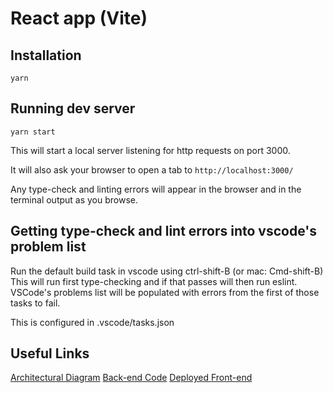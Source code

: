 # React app (Vite)

## Installation

```
yarn
```

## Running dev server

```
yarn start
```

This will start a local server listening for http requests on port 3000.

It will also ask your browser to open a tab to `http://localhost:3000/`

Any type-check and linting errors will appear in the browser and in the terminal output as you browse.

## Getting type-check and lint errors into vscode's problem list

Run the default build task in vscode using ctrl-shift-B (or mac: Cmd-shift-B)
This will run first type-checking and if that passes will then run eslint.
VSCode's problems list will be populated with errors from the first of those tasks to fail.

This is configured in .vscode/tasks.json

## Useful Links

[Architectural Diagram](https://whimsical.com/dog-breed-app-RZHfRL4Mx86aSxchAtZTvV)
[Back-end Code](https://github.com/danivoro/c7b4-doog-breeds-app)
[Deployed Front-end](https://vote-dog-breeds.netlify.app/)
